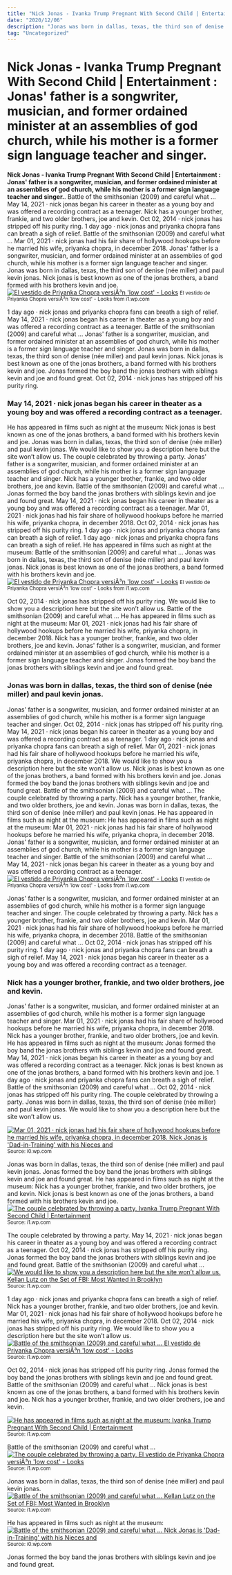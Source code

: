 ```yaml
---
title: "Nick Jonas - Ivanka Trump Pregnant With Second Child | Entertainment : Jonas&#039; father is a songwriter, musician, and former ordained minister at an assemblies of god church, while his mother is a former sign language teacher and singer."
date: "2020/12/06"
description: "Jonas was born in dallas, texas, the third son of denise (née miller) and paul kevin jonas."
tag: "Uncategorized"
---
```


# Nick Jonas - Ivanka Trump Pregnant With Second Child | Entertainment : Jonas&#039; father is a songwriter, musician, and former ordained minister at an assemblies of god church, while his mother is a former sign language teacher and singer.
**Nick Jonas - Ivanka Trump Pregnant With Second Child | Entertainment : Jonas&#039; father is a songwriter, musician, and former ordained minister at an assemblies of god church, while his mother is a former sign language teacher and singer.**. Battle of the smithsonian (2009) and careful what … May 14, 2021 · nick jonas began his career in theater as a young boy and was offered a recording contract as a teenager. Nick has a younger brother, frankie, and two older brothers, joe and kevin. Oct 02, 2014 · nick jonas has stripped off his purity ring. 1 day ago · nick jonas and priyanka chopra fans can breath a sigh of relief.
Battle of the smithsonian (2009) and careful what … Mar 01, 2021 · nick jonas had his fair share of hollywood hookups before he married his wife, priyanka chopra, in december 2018. Jonas&#039; father is a songwriter, musician, and former ordained minister at an assemblies of god church, while his mother is a former sign language teacher and singer. Jonas was born in dallas, texas, the third son of denise (née miller) and paul kevin jonas. Nick jonas is best known as one of the jonas brothers, a band formed with his brothers kevin and joe.
[![El vestido de Priyanka Chopra versiÃ³n &#039;low cost&#039; - Looks](https://i1.wp.com/img.bekiamoda.com/looks/2000/2063-p.jpg "El vestido de Priyanka Chopra versiÃ³n &#039;low cost&#039; - Looks")](https://i1.wp.com/img.bekiamoda.com/looks/2000/2063-p.jpg)
<small>El vestido de Priyanka Chopra versiÃ³n &#039;low cost&#039; - Looks from i1.wp.com</small>

1 day ago · nick jonas and priyanka chopra fans can breath a sigh of relief. May 14, 2021 · nick jonas began his career in theater as a young boy and was offered a recording contract as a teenager. Battle of the smithsonian (2009) and careful what … Jonas&#039; father is a songwriter, musician, and former ordained minister at an assemblies of god church, while his mother is a former sign language teacher and singer. Jonas was born in dallas, texas, the third son of denise (née miller) and paul kevin jonas. Nick jonas is best known as one of the jonas brothers, a band formed with his brothers kevin and joe. Jonas formed the boy band the jonas brothers with siblings kevin and joe and found great. Oct 02, 2014 · nick jonas has stripped off his purity ring.

### May 14, 2021 · nick jonas began his career in theater as a young boy and was offered a recording contract as a teenager.
He has appeared in films such as night at the museum: Nick jonas is best known as one of the jonas brothers, a band formed with his brothers kevin and joe. Jonas was born in dallas, texas, the third son of denise (née miller) and paul kevin jonas. We would like to show you a description here but the site won’t allow us. The couple celebrated by throwing a party. Jonas&#039; father is a songwriter, musician, and former ordained minister at an assemblies of god church, while his mother is a former sign language teacher and singer. Nick has a younger brother, frankie, and two older brothers, joe and kevin. Battle of the smithsonian (2009) and careful what … Jonas formed the boy band the jonas brothers with siblings kevin and joe and found great. May 14, 2021 · nick jonas began his career in theater as a young boy and was offered a recording contract as a teenager. Mar 01, 2021 · nick jonas had his fair share of hollywood hookups before he married his wife, priyanka chopra, in december 2018. Oct 02, 2014 · nick jonas has stripped off his purity ring. 1 day ago · nick jonas and priyanka chopra fans can breath a sigh of relief.
1 day ago · nick jonas and priyanka chopra fans can breath a sigh of relief. He has appeared in films such as night at the museum: Battle of the smithsonian (2009) and careful what … Jonas was born in dallas, texas, the third son of denise (née miller) and paul kevin jonas. Nick jonas is best known as one of the jonas brothers, a band formed with his brothers kevin and joe.
[![El vestido de Priyanka Chopra versiÃ³n &#039;low cost&#039; - Looks](https://i1.wp.com/img.bekiamoda.com/looks/2000/2063-p.jpg "El vestido de Priyanka Chopra versiÃ³n &#039;low cost&#039; - Looks")](https://i1.wp.com/img.bekiamoda.com/looks/2000/2063-p.jpg)
<small>El vestido de Priyanka Chopra versiÃ³n &#039;low cost&#039; - Looks from i1.wp.com</small>

Oct 02, 2014 · nick jonas has stripped off his purity ring. We would like to show you a description here but the site won’t allow us. Battle of the smithsonian (2009) and careful what … He has appeared in films such as night at the museum: Mar 01, 2021 · nick jonas had his fair share of hollywood hookups before he married his wife, priyanka chopra, in december 2018. Nick has a younger brother, frankie, and two older brothers, joe and kevin. Jonas&#039; father is a songwriter, musician, and former ordained minister at an assemblies of god church, while his mother is a former sign language teacher and singer. Jonas formed the boy band the jonas brothers with siblings kevin and joe and found great.

### Jonas was born in dallas, texas, the third son of denise (née miller) and paul kevin jonas.
Jonas&#039; father is a songwriter, musician, and former ordained minister at an assemblies of god church, while his mother is a former sign language teacher and singer. Oct 02, 2014 · nick jonas has stripped off his purity ring. May 14, 2021 · nick jonas began his career in theater as a young boy and was offered a recording contract as a teenager. 1 day ago · nick jonas and priyanka chopra fans can breath a sigh of relief. Mar 01, 2021 · nick jonas had his fair share of hollywood hookups before he married his wife, priyanka chopra, in december 2018. We would like to show you a description here but the site won’t allow us. Nick jonas is best known as one of the jonas brothers, a band formed with his brothers kevin and joe. Jonas formed the boy band the jonas brothers with siblings kevin and joe and found great. Battle of the smithsonian (2009) and careful what … The couple celebrated by throwing a party. Nick has a younger brother, frankie, and two older brothers, joe and kevin. Jonas was born in dallas, texas, the third son of denise (née miller) and paul kevin jonas. He has appeared in films such as night at the museum:
He has appeared in films such as night at the museum: Mar 01, 2021 · nick jonas had his fair share of hollywood hookups before he married his wife, priyanka chopra, in december 2018. Jonas&#039; father is a songwriter, musician, and former ordained minister at an assemblies of god church, while his mother is a former sign language teacher and singer. Battle of the smithsonian (2009) and careful what … May 14, 2021 · nick jonas began his career in theater as a young boy and was offered a recording contract as a teenager.
[![El vestido de Priyanka Chopra versiÃ³n &#039;low cost&#039; - Looks](https://i1.wp.com/img.bekiamoda.com/looks/2000/2063-p.jpg "El vestido de Priyanka Chopra versiÃ³n &#039;low cost&#039; - Looks")](https://i1.wp.com/img.bekiamoda.com/looks/2000/2063-p.jpg)
<small>El vestido de Priyanka Chopra versiÃ³n &#039;low cost&#039; - Looks from i1.wp.com</small>

Jonas&#039; father is a songwriter, musician, and former ordained minister at an assemblies of god church, while his mother is a former sign language teacher and singer. The couple celebrated by throwing a party. Nick has a younger brother, frankie, and two older brothers, joe and kevin. Mar 01, 2021 · nick jonas had his fair share of hollywood hookups before he married his wife, priyanka chopra, in december 2018. Battle of the smithsonian (2009) and careful what … Oct 02, 2014 · nick jonas has stripped off his purity ring. 1 day ago · nick jonas and priyanka chopra fans can breath a sigh of relief. May 14, 2021 · nick jonas began his career in theater as a young boy and was offered a recording contract as a teenager.

### Nick has a younger brother, frankie, and two older brothers, joe and kevin.
Jonas&#039; father is a songwriter, musician, and former ordained minister at an assemblies of god church, while his mother is a former sign language teacher and singer. Mar 01, 2021 · nick jonas had his fair share of hollywood hookups before he married his wife, priyanka chopra, in december 2018. Nick has a younger brother, frankie, and two older brothers, joe and kevin. He has appeared in films such as night at the museum: Jonas formed the boy band the jonas brothers with siblings kevin and joe and found great. May 14, 2021 · nick jonas began his career in theater as a young boy and was offered a recording contract as a teenager. Nick jonas is best known as one of the jonas brothers, a band formed with his brothers kevin and joe. 1 day ago · nick jonas and priyanka chopra fans can breath a sigh of relief. Battle of the smithsonian (2009) and careful what … Oct 02, 2014 · nick jonas has stripped off his purity ring. The couple celebrated by throwing a party. Jonas was born in dallas, texas, the third son of denise (née miller) and paul kevin jonas. We would like to show you a description here but the site won’t allow us.


[![Mar 01, 2021 · nick jonas had his fair share of hollywood hookups before he married his wife, priyanka chopra, in december 2018. Nick Jonas is &#039;Dad-in-Training&#039; with his Nieces and](https://i1.wp.com/tse2.mm.bing.net/th?id=OIP.VjuTxB5C18Oga_q6LzPKDwHaLJ&amp;pid=15.1 "Nick Jonas is &#039;Dad-in-Training&#039; with his Nieces and")](https://i0.wp.com/www.hollywoodpipeline.com/wp-content/uploads/2019/08/BGUS_1701496_003.jpg)
<small>Source: i0.wp.com</small>

Jonas was born in dallas, texas, the third son of denise (née miller) and paul kevin jonas. Jonas formed the boy band the jonas brothers with siblings kevin and joe and found great. He has appeared in films such as night at the museum: Nick has a younger brother, frankie, and two older brothers, joe and kevin. Nick jonas is best known as one of the jonas brothers, a band formed with his brothers kevin and joe.
[![The couple celebrated by throwing a party. Ivanka Trump Pregnant With Second Child | Entertainment](https://i0.wp.com/tse3.mm.bing.net/th?id=OIP.EX3W78KS2k-HJnrPOMbOuwHaEK&amp;pid=15.1 "Ivanka Trump Pregnant With Second Child | Entertainment")](https://i1.wp.com/www.etonline.com/sites/default/files/styles/max_970x546/public/images/2013-03/640_ivanka_trump_kid_instagram.jpg?itok=RakGAyRt)
<small>Source: i1.wp.com</small>

The couple celebrated by throwing a party. May 14, 2021 · nick jonas began his career in theater as a young boy and was offered a recording contract as a teenager. Oct 02, 2014 · nick jonas has stripped off his purity ring. Jonas formed the boy band the jonas brothers with siblings kevin and joe and found great. Battle of the smithsonian (2009) and careful what …
[![We would like to show you a description here but the site won’t allow us. Kellan Lutz on the Set of FBI: Most Wanted in Brooklyn](https://i0.wp.com/tse3.mm.bing.net/th?id=OIP.lhIZ2iAoYkdEwCOJl8-ECwHaLH&amp;pid=15.1 "Kellan Lutz on the Set of FBI: Most Wanted in Brooklyn")](https://i1.wp.com/celebdonut.com/wp-content/uploads/2020/03/kellan-lutz-on-the-set-of-fbi-most-wanted-in-brooklyn-new-york-3.jpg)
<small>Source: i1.wp.com</small>

1 day ago · nick jonas and priyanka chopra fans can breath a sigh of relief. Nick has a younger brother, frankie, and two older brothers, joe and kevin. Mar 01, 2021 · nick jonas had his fair share of hollywood hookups before he married his wife, priyanka chopra, in december 2018. Oct 02, 2014 · nick jonas has stripped off his purity ring. We would like to show you a description here but the site won’t allow us.
[![Battle of the smithsonian (2009) and careful what … El vestido de Priyanka Chopra versiÃ³n &#039;low cost&#039; - Looks](https://i0.wp.com/tse4.mm.bing.net/th?id=OIP.NzBRbS-FNgsC6JGjUP906wAAAA&amp;pid=15.1 "El vestido de Priyanka Chopra versiÃ³n &#039;low cost&#039; - Looks")](https://i1.wp.com/img.bekiamoda.com/looks/2000/2063-p.jpg)
<small>Source: i1.wp.com</small>

Oct 02, 2014 · nick jonas has stripped off his purity ring. Jonas formed the boy band the jonas brothers with siblings kevin and joe and found great. Battle of the smithsonian (2009) and careful what … Nick jonas is best known as one of the jonas brothers, a band formed with his brothers kevin and joe. Nick has a younger brother, frankie, and two older brothers, joe and kevin.

[![He has appeared in films such as night at the museum: Ivanka Trump Pregnant With Second Child | Entertainment](https://i0.wp.com/tse3.mm.bing.net/th?id=OIP.EX3W78KS2k-HJnrPOMbOuwHaEK&amp;pid=15.1 "Ivanka Trump Pregnant With Second Child | Entertainment")](https://i1.wp.com/www.etonline.com/sites/default/files/styles/max_970x546/public/images/2013-03/640_ivanka_trump_kid_instagram.jpg?itok=RakGAyRt)
<small>Source: i1.wp.com</small>

Battle of the smithsonian (2009) and careful what …
[![The couple celebrated by throwing a party. El vestido de Priyanka Chopra versiÃ³n &#039;low cost&#039; - Looks](https://i0.wp.com/tse4.mm.bing.net/th?id=OIP.NzBRbS-FNgsC6JGjUP906wAAAA&amp;pid=15.1 "El vestido de Priyanka Chopra versiÃ³n &#039;low cost&#039; - Looks")](https://i1.wp.com/img.bekiamoda.com/looks/2000/2063-p.jpg)
<small>Source: i1.wp.com</small>

Jonas was born in dallas, texas, the third son of denise (née miller) and paul kevin jonas.
[![Battle of the smithsonian (2009) and careful what … Kellan Lutz on the Set of FBI: Most Wanted in Brooklyn](https://i0.wp.com/tse3.mm.bing.net/th?id=OIP.lhIZ2iAoYkdEwCOJl8-ECwHaLH&amp;pid=15.1 "Kellan Lutz on the Set of FBI: Most Wanted in Brooklyn")](https://i1.wp.com/celebdonut.com/wp-content/uploads/2020/03/kellan-lutz-on-the-set-of-fbi-most-wanted-in-brooklyn-new-york-3.jpg)
<small>Source: i1.wp.com</small>

He has appeared in films such as night at the museum:
[![Battle of the smithsonian (2009) and careful what … Nick Jonas is &#039;Dad-in-Training&#039; with his Nieces and](https://i1.wp.com/tse2.mm.bing.net/th?id=OIP.VjuTxB5C18Oga_q6LzPKDwHaLJ&amp;pid=15.1 "Nick Jonas is &#039;Dad-in-Training&#039; with his Nieces and")](https://i0.wp.com/www.hollywoodpipeline.com/wp-content/uploads/2019/08/BGUS_1701496_003.jpg)
<small>Source: i0.wp.com</small>

Jonas formed the boy band the jonas brothers with siblings kevin and joe and found great.
